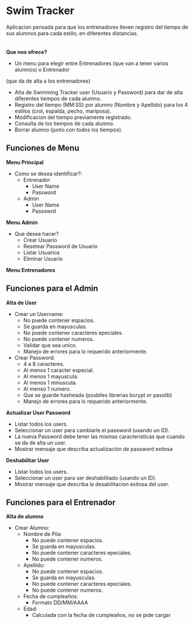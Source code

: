 # Swim Tracker
Aplicacion pensada para que los entrenadores lleven registro del tiempo de sus alumnos para cada estilo, en diferentes distancias.
<br> <br> <br>
**Que nos ofrece?**
- Un menu para elegir entre Entrenadores (que van a tener varios alumnos) o Entrenador

(que da de alta a los entrenadores)
- Alta de Swimming Tracker user (Usuario y Password) para dar de alta diferentes tiempos de cada alumno.
- Registro del tiempo (MM:SS) por alumno (Nombre y Apellido) para los 4 estilos (crol, espalda, pecho, mariposa).
- Modificacion del tiempo previamente registrado.
- Consulta de los tiempos de cada alumno.
- Borrar alumno (junto con todos los tiempos).

## Funciones de Menu  

**Menu Principal**
- Como se desea identificar?:
     - Entrenador
          - User Name
          - Password
     - Admin
         - User Name
         - Passowrd
      
**Menu Admin**
- Que desea hacer?
     - Crear Usuario
     - Resetear Password de Usuario
     - Listar Usuarios
     - Eliminar Usuario
  
**Menu Entrenadores**


## Funciones para el Admin

**Alta de User**  

- Crear un Username:
    - No puede contener espacios.
    - Se guarda en mayusculas.
    - No puede contener caracteres epeciales.
    - No puede contener numeros.
    - Validar que sea unico.
    - Manejo de errores para lo requerido anteriormente.
- Crear Password:
    - 4 a 8 caracteres.
    - Al menos 1 caracter especial.
    - Al menos 1 mayuscula.
    - Al menos 1 minuscula.
    - Al menso 1 numero.
    - Que se guarde hasheada (posbiles librerias bcrypt or passlib)
    - Manejo de errores para lo requerido anteriormente.

**Actualizar User Password**
- Listar todos los users.
- Seleccionar un user para cambiarle el password (usando un ID).
- La nueva Password debe tener las mismas caracteristicas que cuando se da de alta un user.
- Mostrar mensaje que describa actualización de password exitosa

**Deshabilitar User**
- Listar todos los users.
- Seleccionar un user para ser deshabilitado (usando un ID).
- Mostrar mensaje que describa la desabilitacion exitosa del user.

## Funciones para el Entrenador

**Alta de alumno**

- Crear Alumno:
     - Nombre de Pila:
         - No puede contener espacios.
         - Se guarda en mayusculas.
         - No puede contener caracteres epeciales.
         - No puede contener numeros.
     - Apellido:
         - No puede contener espacios.
         - Se guarda en mayusculas.
         - No puede contener caracteres epeciales.
         - No puede contener numeros.
     - Fecha de cumpleaños:
         - Formato DD/MM/AAAA
     - Edad:
         - Calculada con la fecha de cumpleaños, no se pide cargar
  
